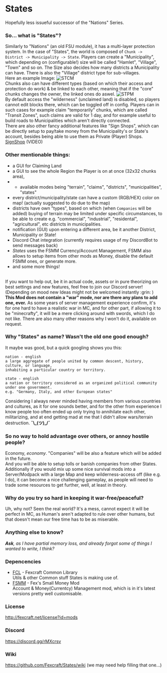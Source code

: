 # States
Hopefully less issueful successor of the "Nations" Series.

### So... what is "States"?
Similarly to "Nations" (an old FSU module), it has a multi-layer protection system.
In the case of "States", the world is composed of `Chunk -> District -> Municipality -> State`.
Players can create a "Municipality", which depending on (configurable!) size will be called "Hamlet", "Village", "Town" and so on.
The Size also decides how many districts a Municipality can have. There is also the "Village" district type for sub-villages.<br>
Here an example Image:
![STCM](https://i.imgur.com/6KgjMei.png)<br>
Chunks also can have different types (based on which their access and protection do work) & be linked to each other, meaning that if the "core" chunks changes the owner, the linked ones do aswel.
![STPM](https://i.imgur.com/pDfBGTV.png)
<br>
By default access the "wilderness" (unclaimed land) is disabled, so players cannot edit blocks there, which can be toggled off in config.
Players can in such cases for example claim "temporarily" chunks, which are called "Transit Zones", such claims are valid for 1 day, and for example useful to build roads to Municipalities which aren't directly connected.
<br>
There are also other fancy additional features like "Sign Shops", which can be directly setup to pay/take money from the Municipality's or State's account, besides being able to use them as Private (Player) Shops.
[SignShop](https://cdn.discordapp.com/attachments/424351061873131521/443900271362572288/2018-05-10_00-17-07.mp4) (VIDEO)

### Other mentionable things:
- a GUI for Claiming Land
- a GUI to see the whole Region the Player is on at once (32x32 chunks area),
- - available modes being "terrain", "claims", "districts", "municipalities", "states"
- every district/municipality/state can have a custom (RGB/HEX) color on map! (actually suggested to do due to the map)
- districts have own "types", based on which (when `Companies` will be added) buying of terrain may be limited under specific circumstances, to be able to create e.g. "commercial", "industrial", "residental", "agricultural", etc districts in municipalities.
- notification (GUI) upon entering a different area, be it another District, Municipality or State!
- Discord Chat integration (currently requires usage of my DiscordBot to send messages back)
- _States_ uses the FSMM Currency/Account Management, FSMM also allows to setup items from other mods as Money, disable the default FSMM ones, or generate more.
- and some more things!
<br>
If you want to help out, be it in actual code, assets or in pure theorizing on best settings and new features, feel free to join our Discord server! (Depending on mood new Ideas might not be welcomed instantly :grin: )
<br>
<b>This Mod does not contain a "war" mode, nor are there any plans to add one, ever.</b>
As some years of server management experience confirm, it's for one hard to have a realistic war in MC, and for other part, if allowing it to be "minecrafty", it will be a mere clicking around with swords, which I do not like.
There are also many other reasons why I won't do it, available on request.

### Why "States" as name? Wasn't the old one good enough?
It maybe was good, but a quick googling shows you this:
```
nation - english
a large aggregate of people united by common descent, history, culture, or language,
inhabiting a particular country or territory.
```
```
state - english
a nation or territory considered as an organized political community under one government.
e.g. "Germany, Italy, and other European states"
```
Considering I always never minded having members from various countries and cultures, as it for one sounds better,
and for the other from experience I know people too often ended up only trying to annihilate each other, militarizing,
and at end getting mad at me that I didn't allow wars/terrain destruction. **¯\\\_(ツ)_/¯**

### So no way to hold advantage over others, or annoy hostile people?
Economy, _economy_.
"Companies" will be also a feature which will be added in the future.<br>
And you will be able to setup tolls or banish companies from other States.<br>
Additionally if you would mix up some nice survival mods into a Server/Modpack with a large Map and keep wilderness-access off (like e.g. I do), it can become a nice challenging gameplay, as people will need to trade some resources to get further, well, at least in theory.

### Why do you try so hard in keeping it war-free/peaceful?
Uh, why not? Seen the real world? It's a mess, cannot expect it will be perfect in MC,
as Human's aren't adapted to rule over other humans, but that doesn't mean our free time has to be as miserable.

### Anything else to know?
_**Ask**, as I have partial memory loss, and already forgot some of things I wanted to write, I think?_

### Depencencies
- [FCL](https://github.com/Fexcraft/FCL) - Fexcraft Common Library<br>
Utils & other Common stuff States is  making use of.
- [FSMM](https://github.com/Fexcraft/FSMM) - Fex's Small Money Mod<br>
Account & Money(Currentcy) Management mod, which is in it's latest versions pretty well customisable.

### License
http://fexcraft.net/license?id=mods
### Discord
https://discord.gg/rMXcrsv
### Wiki
https://github.com/Fexcraft/States/wiki (we may need help filling that one...)
